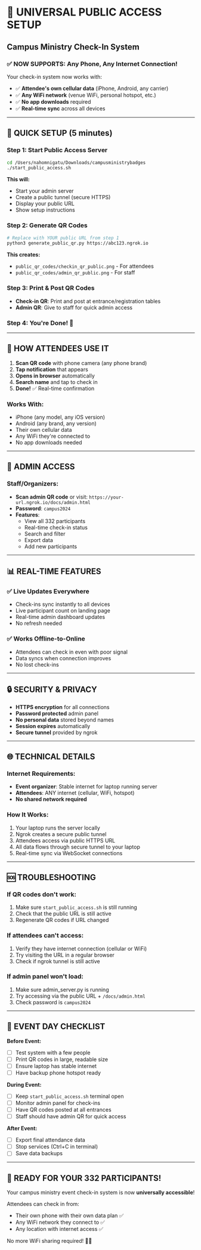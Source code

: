 # 🎉 UNIVERSAL PUBLIC ACCESS SETUP
## Campus Ministry Check-In System

### ✅ NOW SUPPORTS: Any Phone, Any Internet Connection!

Your check-in system now works with:
- ✅ **Attendee's own cellular data** (iPhone, Android, any carrier)
- ✅ **Any WiFi network** (venue WiFi, personal hotspot, etc.)
- ✅ **No app downloads** required
- ✅ **Real-time sync** across all devices

---

## 🚀 QUICK SETUP (5 minutes)

### Step 1: Start Public Access Server
```bash
cd /Users/nahomnigatu/Downloads/campusministrybadges
./start_public_access.sh
```

**This will:**
- Start your admin server
- Create a public tunnel (secure HTTPS)
- Display your public URL
- Show setup instructions

### Step 2: Generate QR Codes
```bash
# Replace with YOUR public URL from step 1
python3 generate_public_qr.py https://abc123.ngrok.io
```

**This creates:**
- `public_qr_codes/checkin_qr_public.png` - For attendees
- `public_qr_codes/admin_qr_public.png` - For staff

### Step 3: Print & Post QR Codes
- **Check-in QR**: Print and post at entrance/registration tables
- **Admin QR**: Give to staff for quick admin access

### Step 4: You're Done! 🎉

---

## 📱 HOW ATTENDEES USE IT

1. **Scan QR code** with phone camera (any phone brand)
2. **Tap notification** that appears 
3. **Opens in browser** automatically
4. **Search name** and tap to check in
5. **Done!** ✅ Real-time confirmation

### Works With:
- iPhone (any model, any iOS version)
- Android (any brand, any version) 
- Their own cellular data
- Any WiFi they're connected to
- No app downloads needed

---

## 🔧 ADMIN ACCESS

### Staff/Organizers:
- **Scan admin QR code** or visit: `https://your-url.ngrok.io/docs/admin.html`
- **Password**: `campus2024`
- **Features**:
  - View all 332 participants
  - Real-time check-in status
  - Search and filter
  - Export data
  - Add new participants

---

## 📊 REAL-TIME FEATURES

### ✅ Live Updates Everywhere
- Check-ins sync instantly to all devices
- Live participant count on landing page
- Real-time admin dashboard updates
- No refresh needed

### ✅ Works Offline-to-Online
- Attendees can check in even with poor signal
- Data syncs when connection improves
- No lost check-ins

---

## 🔒 SECURITY & PRIVACY

- **HTTPS encryption** for all connections
- **Password protected** admin panel
- **No personal data** stored beyond names
- **Session expires** automatically
- **Secure tunnel** provided by ngrok

---

## 🌐 TECHNICAL DETAILS

### Internet Requirements:
- **Event organizer**: Stable internet for laptop running server
- **Attendees**: ANY internet (cellular, WiFi, hotspot)
- **No shared network required**

### How It Works:
1. Your laptop runs the server locally
2. Ngrok creates a secure public tunnel 
3. Attendees access via public HTTPS URL
4. All data flows through secure tunnel to your laptop
5. Real-time sync via WebSocket connections

---

## 🆘 TROUBLESHOOTING

### If QR codes don't work:
1. Make sure `start_public_access.sh` is still running
2. Check that the public URL is still active
3. Regenerate QR codes if URL changed

### If attendees can't access:
1. Verify they have internet connection (cellular or WiFi)
2. Try visiting the URL in a regular browser
3. Check if ngrok tunnel is still active

### If admin panel won't load:
1. Make sure admin_server.py is running
2. Try accessing via the public URL + `/docs/admin.html`
3. Check password is `campus2024`

---

## 🎯 EVENT DAY CHECKLIST

**Before Event:**
- [ ] Test system with a few people
- [ ] Print QR codes in large, readable size
- [ ] Ensure laptop has stable internet
- [ ] Have backup phone hotspot ready

**During Event:**
- [ ] Keep `start_public_access.sh` terminal open
- [ ] Monitor admin panel for check-ins
- [ ] Have QR codes posted at all entrances
- [ ] Staff should have admin QR for quick access

**After Event:**
- [ ] Export final attendance data
- [ ] Stop services (Ctrl+C in terminal)
- [ ] Save data backups

---

## 🎉 READY FOR YOUR 332 PARTICIPANTS!

Your campus ministry event check-in system is now **universally accessible**! 

Attendees can check in from:
- Their own phone with their own data plan ✅
- Any WiFi network they connect to ✅  
- Any location with internet access ✅

No more WiFi sharing required! 📱🌐
